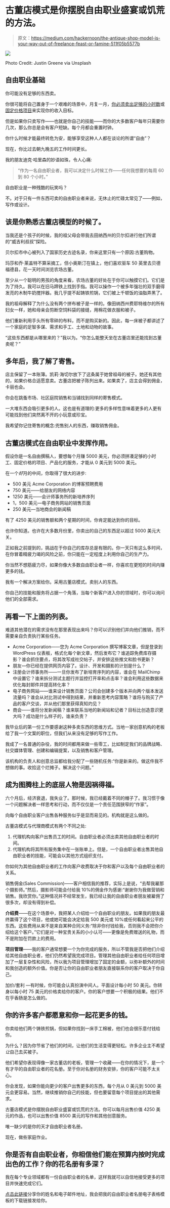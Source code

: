 # 古董店模式是你摆脱自由职业盛宴或饥荒的方法。

> 原文：<https://medium.com/hackernoon/the-antique-shop-model-is-your-way-out-of-freelance-feast-or-famine-511f05b5577b>

![](img/edba5d31918b294996f959e20755f29c.png)

Photo Credit: Justin Greene via Unsplash

## 自由职业基础

你可能没有足够的东西卖。

你很可能将自己置身于一个艰难的场景中，月复一月，[你必须卖出足够的小时数](https://blog.usejournal.com/freelancing-fundamentals-48e1e43fd5e1)或[固定价格项目](/@austinlchurch/freelancing-fundamentals-ae817ce573fb)来实现你的收入目标。

但是如果你只卖写作——也就是你自己的技能——而你的大多数客户每年只需要你几次，那么你总是会有客户短缺。每个月都会重置时钟。

你什么时候才能最终转危为安，能够享受这种人人都在谈论的所谓“自由”？

现在，你比过去朝九晚五的工作时间更长。

我的朋友迪克·哈里森的妙语如珠，令人心痛:

> “作为一名自由职业者，我可以决定什么时候工作——任何我想要的每周 60 到 80 个小时。”

自由职业是一种残酷的玩笑吗？

不。对于只有一件东西可卖的自由职业者来说，无休止的忙碌太常见了——例如，写作或设计。

## 该是你熟悉古董店模型的时候了。

当我还是个孩子的时候，我的祖父母会带我去田纳西州的贝尔扣进行他们所谓的“威吉利叔叔”探险。

贝尔扣市中心被列入了国家历史古迹名录，你来这里只有一个原因:古董购物。

玛莎和乔·莱盖特不算采摘工，但小奥斯汀在镇上，他们喜欢驱车 50 英里去贝德福德县，花一天时间浏览农场古董。

至少从一个聪明的男孩的角度来看，农场古董的好处在于你可以触摸它们。它们是为了持久。我可以在旧马蹄铁上找到手指。我可以操作一个被多年强壮的双手磨得发亮的木制牛奶搅拌器。我几乎提不起铸铁煎锅，它们被上千顿饭的油脂弄黑了。

我的祖母解释了为什么没有两个拼布被子是一样的。像田纳西州费耶特维尔的所有妇女一样，她和母亲会剪断空饲料袋的接缝，用棉花做衣服和被子。

他们重新利用手头所有零碎的布料，而不是购买新的。因此，每一床被子都讲述了一个家庭的足智多谋、需求和手工、土地和动物的故事。

“这些东西都是从哪里来的？”我以为。“你怎么能整天坐在古董店里还能找到古董卖呢？”

## 多年后，我了解了寄售。

店主保留了一本账簿。凯莉·海切尔放下了这条属于她曾祖母的被子。她还有其他的，如果价格合适愿意卖。古董店把被子陈列出来。如果卖了，店主会得到佣金，卡丽也会。

你会在跳蚤市场、社区庭院销售和当铺找到同样的寄售模式。

一大堆东西会吸引更多的人。这也是有道理的:更多的多样性意味着更多的人更有可能找到他们突然离不开的小玩意或珍宝。

我希望你记住寄售的概念:兜售别人的东西，赚取销售佣金。

## 古董店模式在自由职业中发挥作用。

假设你是一名自由撰稿人，要想每个月赚 5000 美元，你必须拼凑足够的小时工、固定价格的项目、产品化的服务，才能从 0 美元到 5000 美元。

在一个*好*月的中间，你取得了很大的进步:

*   500 美元 Acme Corporation 的博客预聘费用
*   750 美元——给朋友的网络内容
*   1250 美元——会计师事务所的新培养序列
*   1，500 美元—电子商务网站的销售页面
*   250 美元—当地商会的新闻稿

有了 4250 美元的销售额和两个星期的时间，你肯定能达到你的目标。

也许你知道。也许在大多数月份里，你卖出的自己的东西足以超过 5000 美元大关。

正如我之前提到的，挑战在于你自己的库存总是有限的。你一天只有这么多时间，在你冒着精疲力竭的风险之前，你只能在一定程度上利用你自己的生产力。

你当然不想筋疲力尽，如果你像大多数自由职业者一样，你喜欢在更短的时间内赚更多的钱。

我有一个解决方案给你。采用古董店模式。卖别人的东西。

你自己的技能和服务将占据一个角落，当每个新客户进入你的领域时，你可以询问他们的全部需求。

## 再看一下上面的列表。

难道其他潜在的需求没有在那里表现出来吗？你可以识别他们并向他们推销，而不需要亲自负责执行某些任务。

*   Acme Corporation——您为 Acme Corporation 撰写博客文章，但是登录到 WordPress 仪表板，格式化每个新文章，然后发布它？谁追踪免费库存摄影？谁会抓住要点，将其改写成社交帖子，并安排这些推文和脸书更新？
*   朋友—你已经在提供网页内容了。设计、开发和摄影的计划是什么？
*   注册会计师事务所——一旦你发布了新培育序列的内容，谁会在 MailChimp 中设置它？谁来拆分测试主题行并监控打开率和点击率？谁会利用这些数据来优化每封邮件并提高转化率？
*   电子商务网站——谁来设计销售页面？公司会创建多个版本并向两个版本发送流量吗？谁会从对比测试中得到结果，并重新思考内容策略？谁将与购买了产品的客户交谈，并从他们那里获得真知灼见？
*   商会——谁将分发新闻稿？谁来联系当地的新闻站和记者？目标比创造意识更大吗？成功是什么样子的，谁来负责？

我毕业后的第一份工作要感谢这种多卖东西的思维方式。当地一家创意机构的老板给了我一个文案的职位，但我们从来没有足够的写作工作。

我成了一名普通的杂役，我的时间都用来做一些零工，比如制定我们的品牌战略、社交媒体管理、创建和编辑提案，以及销售和客户管理。

该机构的负责人和创意总监都给我分配了一些随机任务:“你是新来的。做这件我不想做的事。收拾这个烂摊子。解决这个问题。”

## 成为图腾柱上的底层人物是因祸得福。

六个月后，经济衰退，我失业了。那时候，我已经戴着不同的帽子了。我习惯于像一个问题解决者一样思考和行动，而不仅仅是一个责任范围狭窄的“作家”。

向每个自由职业客户出售各种服务似乎是显而易见的。机构就是这么做的。

古董店模式与代理商模式有两个不同之处:

1.  代理机构向客户出售员工的时间。自由职业者必须出卖其他自由职业者的时间。
2.  代理机构将其所有服务集中在一张账单上。但是，一个自由职业者出售其他自由职业者的技能，可能会以其他方式组织支付。

你如何为其他自由职业者的工作向客户收费取决于你和客户以及每个自由职业者的关系。

销售佣金(Sales Commission)——客户相信我的推荐，实际上是说，“去帮我雇那个摄影师。”然后，摄影师可能会付给我 10%的佣金作为感谢:“谢谢你为我做营销和销售。我欣赏你。”这种情况并不经常发生，我已经让我的自由职业者朋友被雇佣了很多次，却没有得到补偿。

**介绍费**——在这个场景中，我把某人介绍给一个自由职业的朋友。如果我的朋友最终赢得了这个项目，他或她可能会决定给我 500 美元或 10%或任何看起来公平的东西。这些费用从来不是来自某种合同义务:“除非你付钱给我，否则我不会把你介绍给这个客户。”它们是对一种宝贵关系的小小认可——更像是免费赠送的礼物，而不是附加在罚款上的费用。

**项目管理**——我的客户通常想要一个为你完成的服务，所以不管我是否把他们介绍给其他自由职业者，他们仍然希望我完成项目。管理其他自由职业者给任何项目增加了一层复杂性和风险，所以我为项目管理增加了固定的金额，以弥补额外的时间和我创造的额外价值。你是否让你的自由职业者朋友直接联系你的客户取决于你自己。

加价/套利 —有时候，你可能会认真扮演中间人。平面设计每小时 50 美元。你转身以每小时 75 美元的价格卖给你的客户。你的客户想要一个积极的结果。他们不在乎香肠是怎么做的。

## 你的许多客户都愿意和你一起花更多的钱。

你卖给他们两个铸铁煎锅，但如果你找到一床手工棉被，他们也会很乐意付钱给你。

为什么？因为你节省了他们的时间，让他们的生活变得更轻松。许多企业主不希望*让*自己去买被子。

他们希望你表现得像一家古董店的老板，管理一个收藏——在你的情况下，是一个有才华的自由职业者的花名册。至于你对名册的财务安排，你的客户可能不太关心。

你会发现，如果你能向更少的客户出售更多的东西，每个月从 0 美元到 5000 美元会更容易。当然，继续推销你自己的技能，但也要留意每个项目提出的其他需求。

古董店模式是你摆脱自由职业盛宴或饥荒的方法。你可以每月出售价值 4250 美元的作品，也可以出售价值 8500 美元的写作和其他创意服务。

唯一缺少的是你的天才自由职业者名册。

现在，做些家庭作业。

## 你是否有自由职业者，你相信他们能在预算内按时完成出色的工作？你的花名册有多深？

我在每个专业领域都有一份自由职业者的名单，这样我就可以自信地接受更多的项目并快速完成它们。

[点击此链接](https://app.convertkit.com/landing_pages/303461?v=6)分享你的姓名和电子邮件地址，我会把我的自由职业者名册电子表格模板的下载链接发给你。